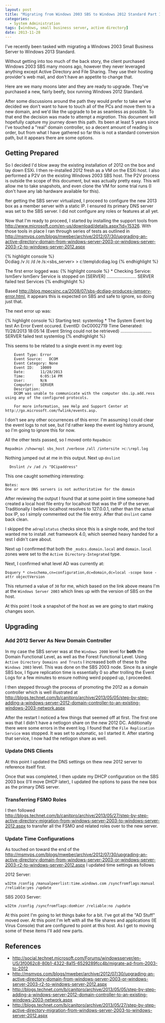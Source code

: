 ```yaml
---
layout: post
title: "Migrating from Windows 2003 SBS to Windows 2012 Standard Part I"
categories:
  - System Administration
tags: [windows, small business server, active directory]
date: 2013-11-28
---
```


I've recently been tasked with migrating a Windows 2003 Small Business Server
to Windows 2013 Standard.

Without getting into too much of the back story, the client purchased Windows
2003 SBS many moons ago, however they never leveraged anything except Active
Directory and File Sharing. They use their hosting provider's web mail, and
don't have an appetite to change that.

Here are we many moons later and they are ready to upgrade. They've purchased a
new, fairly beefy, box running Windows 2012 Standard.

After some discussions around the path they would prefer to take we've decided
we don't want to have to touch all of the PCs and move them to a new domain,
and we'd like the upgrade to be as seamless as possible. To that end the decision
was made to attempt a *migration*. This document will hopefully capture my
journey down this path. Its been at least 5 years since I've touched a "real"
domain controller, so a decent amount of reading is order, but from what I have
gathered so far this is not a standard conversion path, but it appears there
are some options.

## Getting Prepared
So I decided I'd blow away the existing installation of 2012 on the box and
lay down ESXi. I then re-installed 2012 fresh as a VM on the ESXi host. I also
performed a P2V on the existing Windows 2003 SBS host. The P2V process is
outside the scope of this document, but was actually pretty easy. This will
allow me to take snapshots, and even clone the VM for some trial runs
(I don't have any lab hardware available for this).

fter getting the SBS server virtualized, I proceed to configure the new 2013 box as a member server with a static IP. I ensured its primary DNS server was set to the SBS server. I did not configure any roles or features at all yet.


Now that I'm ready to proceed, I started by installing the support tools
from <http://www.microsoft.com/en-us/download/details.aspx?id=15326>. With those
tools in place I ran through series of tests as outlined in <http://msmvps.com/blogs/mweber/archive/2012/07/30/upgrading-an-active-directory-domain-from-windows-server-2003-or-windows-server-2003-r2-to-windows-server-2012.aspx>

{% highlight console %}  
Dcdiag /v /c /d /e /s:<sbs_server> > c:\temp\dcdiag.log
{% endhighlight %}

The first error logged was:
{% highlight console %}
    * Checking Service: IsmServ
        IsmServ Service is stopped on [SERVER]
    ........................ SERVER failed test Services
 {% endhighlight %}

Based <http://blog.mpecsinc.ca/2008/07/sbs-dcdiag-produces-ismserv-error.html>,
it appears this is expected on SBS and safe to ignore, so doing just that.

The next error up was:

{% highlight console %}
      Starting test: systemlog
         * The System Event log test
         An Error Event occured.  EventID: 0xC0002719
            Time Generated: 11/28/2013   18:05:14
            (Event String could not be retrieved)
         ......................... SERVER failed test systemlog
{% endhighlight %}

This seems to be related to a single event in my event log:
```console
	Event Type:	Error
	Event Source:	DCOM
	Event Category:	None
	Event ID:	10009
	Date:		11/28/2013
	Time:		6:05:14 PM
	User:		N/A
	Computer:	SERVER
	Description:
	DCOM was unable to communicate with the computer sbs.ip.add.ress using any of the configured protocols.

	For more information, see Help and Support Center at http://go.microsoft.com/fwlink/events.asp.
```
I don't see any other occurrences of this error. I'm assuming I could clear the
event logs to not see, but I'd rather keep the event log history around, so I'm
going to ignore this for now.

All the other tests passed, so I moved onto `Repadmin`:

```console
Repadmin /showrepl sbs_host /verbose /all /intersite >c:\repl.log
```

Nothing jumped out at me in this output. Next up `dnslint`
```console
  Dnslint /v /ad /s "DCipaddress"
```

This one caught something interesting:

```console
Notes:
One or more DNS servers is not authoritative for the domain
```

After reviewing the output I found that at some point in time someone had
created a local host file entry for localhost that was the IP of the server.
Traditionally I believe localhost resolves to 127.0.0.1, rather than the actual
box IP, so I simply commented out the file entry. After that `dnslint` came
back clean.

I skipped the `adreplstatus` checks since this is a single node, and the tool
wanted me to install .net framework 4.0, which seemed heavy handed for a test
I didn't care about.

Next up I confirmed that both the `_msdcs.domain.local` and `domain.local` zones
were set to the `Active Directory-Integrated` type.

Next, I confirmed what level AD was currently at:

```batch
Dsquery * cn=schema,cn=configuration,dc=domain,dc=local -scope base -attr objectVersion
```

This returned a value of `30` for me, which based on the link above means I'm
at the `Windows Server 2003` which lines up with the version of SBS on the host.

At this point I took a snapshot of the host as we are going to start making
changes soon.

## Upgrading
### Add 2012 Server As New Domain Controller
In my case the SBS server was at the `Windows 2000` level for **both** the
Domain Functional Level, as well as the Forest Functional Level.
Using `Active Directory Domains and Trusts` I increased both of these to the
`Windows 2003` level. This was done on the SBS 2003 node. Since its a single
SBS box, I figure replication time is essentially 0 so after trolling the Event
Logs for a few minutes to ensure nothing weird popped up, I proceeded.

I then stepped through the process of promoting the 2012 as a domain controller
which is well illustrated at  <http://blogs.technet.com/b/canitpro/archive/2013/05/05/step-by-step-adding-a-windows-server-2012-domain-controller-to-an-existing-windows-2003-network.aspx>

After the restart I noticed a few things that seemed off at first. The first
one was that I didn't have a netlogon share on the new 2012 DC. Additionally
there were some errors in the event log. I found that the
`File Replication Service` was stopped. It was set to automatic, so I started
it. After starting that service, I now had the netlogon share as well.

### Update DNS Clients
At this point I updated the DNS settings on thew new 2012 server to reference
itself first.

Once that was completed, I then update my DHCP configuration on the SBS 2003
box (I'll move DHCP later), I updated the options to pass the new box as the
primary DNS server.

### Transferring FSMO Roles
I then followed <http://blogs.technet.com/b/canitpro/archive/2013/05/27/step-by-step-active-directory-migration-from-windows-server-2003-to-windows-server-2012.aspx>
to transfer all the FSMO and related roles over to the new server.

### Update Time Configurations
As touched on toward the end of the <http://msmvps.com/blogs/mweber/archive/2012/07/30/upgrading-an-active-directory-domain-from-windows-server-2003-or-windows-server-2003-r2-to-windows-server-2012.aspx> I updated time settings as follows

2012 Server:

```batch
w32tm /config /manualpeerlist:time.windows.com /syncfromflags:manual /reliable:yes /update
```

SBS 2003 Server:

```batch
w32tm /config /syncfromflags:domhier /reliable:no /update
```
At this point I'm going to let things bake for a bit. I've got all the "AD Stuff"
moved over. At this point I'm left with all the file shares and applications
(IE Virus Console) that are configured to point at this host.  As I get to
moving some of these items I'll add new parts.

## References
* <http://social.technet.microsoft.com/Forums/windowsserver/en-US/3f0062c8-80b1-4322-8a15-6529289fcc4b/migrate-ad-from-2003-to-2012>
* <http://msmvps.com/blogs/mweber/archive/2012/07/30/upgrading-an-active-directory-domain-from-windows-server-2003-or-windows-server-2003-r2-to-windows-server-2012.aspx>
* <http://blogs.technet.com/b/canitpro/archive/2013/05/05/step-by-step-adding-a-windows-server-2012-domain-controller-to-an-existing-windows-2003-network.aspx>
* <http://blogs.technet.com/b/canitpro/archive/2013/05/27/step-by-step-active-directory-migration-from-windows-server-2003-to-windows-server-2012.aspx>
